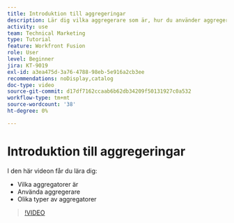 ```yaml
---
title: Introduktion till aggregeringar
description: Lär dig vilka aggregerare som är, hur du använder aggregerare och de olika typerna av aggregerare i  [!DNL Adobe Workfront Fusion].
activity: use
team: Technical Marketing
type: Tutorial
feature: Workfront Fusion
role: User
level: Beginner
jira: KT-9019
exl-id: a3ea475d-3a76-4788-98eb-5e916a2cb3ee
recommendations: noDisplay,catalog
doc-type: video
source-git-commit: d17df7162ccaab6b62db34209f50131927c0a532
workflow-type: tm+mt
source-wordcount: '38'
ht-degree: 0%

---
```


# Introduktion till aggregeringar

I den här videon får du lära dig:

* Vilka aggregatorer är
* Använda aggregerare
* Olika typer av aggregatorer

>[!VIDEO](https://video.tv.adobe.com/v/335279/?quality=12&learn=on&enablevpops)
